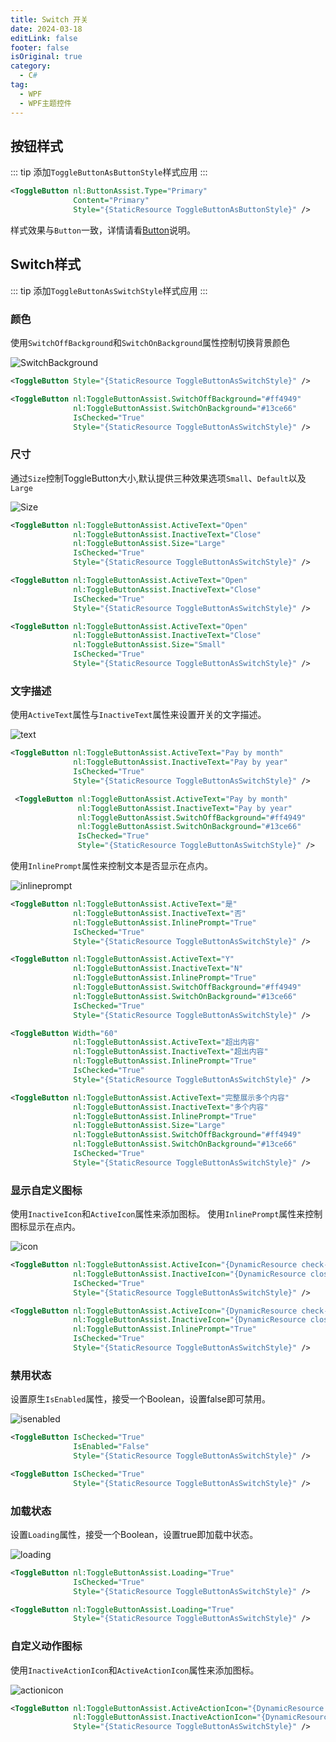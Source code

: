 ```yaml
---
title: Switch 开关
date: 2024-03-18
editLink: false
footer: false
isOriginal: true
category:
  - C#
tag:
  - WPF
  - WPF主题控件
---
```


## 按钮样式

::: tip
添加`ToggleButtonAsButtonStyle`样式应用
:::

```xml
<ToggleButton nl:ButtonAssist.Type="Primary" 
              Content="Primary" 
              Style="{StaticResource ToggleButtonAsButtonStyle}" />
```

样式效果与`Button`一致，详情请看[Button](./button.md)说明。

## Switch样式

::: tip
添加`ToggleButtonAsSwitchStyle`样式应用
:::

### 颜色

使用`SwitchOffBackground`和`SwitchOnBackground`属性控制切换背景颜色

![SwitchBackground](https://nas.ilyl.life:8092/wpf-theme/toggle-button/togglebutton-color.gif)

```xml
<ToggleButton Style="{StaticResource ToggleButtonAsSwitchStyle}" />

<ToggleButton nl:ToggleButtonAssist.SwitchOffBackground="#ff4949"
              nl:ToggleButtonAssist.SwitchOnBackground="#13ce66"
              IsChecked="True"
              Style="{StaticResource ToggleButtonAsSwitchStyle}" />
```

### 尺寸

通过`Size`控制ToggleButton大小,默认提供三种效果选项`Small`、`Default`以及`Large`

![Size](https://nas.ilyl.life:8092/wpf-theme/toggle-button/togglebutton-size.gif)

```xml
<ToggleButton nl:ToggleButtonAssist.ActiveText="Open"
              nl:ToggleButtonAssist.InactiveText="Close"
              nl:ToggleButtonAssist.Size="Large"
              IsChecked="True"
              Style="{StaticResource ToggleButtonAsSwitchStyle}" />

<ToggleButton nl:ToggleButtonAssist.ActiveText="Open"
              nl:ToggleButtonAssist.InactiveText="Close"
              IsChecked="True"
              Style="{StaticResource ToggleButtonAsSwitchStyle}" />

<ToggleButton nl:ToggleButtonAssist.ActiveText="Open"
              nl:ToggleButtonAssist.InactiveText="Close"
              nl:ToggleButtonAssist.Size="Small"
              IsChecked="True"
              Style="{StaticResource ToggleButtonAsSwitchStyle}" />
```

### 文字描述

使用`ActiveText`属性与`InactiveText`属性来设置开关的文字描述。

![text](https://nas.ilyl.life:8092/wpf-theme/toggle-button/togglebutton-text.gif)

```xml
<ToggleButton nl:ToggleButtonAssist.ActiveText="Pay by month"
              nl:ToggleButtonAssist.InactiveText="Pay by year"
              IsChecked="True"
              Style="{StaticResource ToggleButtonAsSwitchStyle}" />

 <ToggleButton nl:ToggleButtonAssist.ActiveText="Pay by month"
               nl:ToggleButtonAssist.InactiveText="Pay by year"
               nl:ToggleButtonAssist.SwitchOffBackground="#ff4949"
               nl:ToggleButtonAssist.SwitchOnBackground="#13ce66"
               IsChecked="True"
               Style="{StaticResource ToggleButtonAsSwitchStyle}" />
```

使用`InlinePrompt`属性来控制文本是否显示在点内。

![inlineprompt](https://nas.ilyl.life:8092/wpf-theme/toggle-button/togglebutton-inlineprompt.gif)

```xml
<ToggleButton nl:ToggleButtonAssist.ActiveText="是"
              nl:ToggleButtonAssist.InactiveText="否"
              nl:ToggleButtonAssist.InlinePrompt="True"
              IsChecked="True"
              Style="{StaticResource ToggleButtonAsSwitchStyle}" />

<ToggleButton nl:ToggleButtonAssist.ActiveText="Y"
              nl:ToggleButtonAssist.InactiveText="N"
              nl:ToggleButtonAssist.InlinePrompt="True"
              nl:ToggleButtonAssist.SwitchOffBackground="#ff4949"
              nl:ToggleButtonAssist.SwitchOnBackground="#13ce66"
              IsChecked="True"
              Style="{StaticResource ToggleButtonAsSwitchStyle}" />

<ToggleButton Width="60"
              nl:ToggleButtonAssist.ActiveText="超出内容"
              nl:ToggleButtonAssist.InactiveText="超出内容"
              nl:ToggleButtonAssist.InlinePrompt="True"
              IsChecked="True"
              Style="{StaticResource ToggleButtonAsSwitchStyle}" />

<ToggleButton nl:ToggleButtonAssist.ActiveText="完整展示多个内容"
              nl:ToggleButtonAssist.InactiveText="多个内容"
              nl:ToggleButtonAssist.InlinePrompt="True"
              nl:ToggleButtonAssist.Size="Large"
              nl:ToggleButtonAssist.SwitchOffBackground="#ff4949"
              nl:ToggleButtonAssist.SwitchOnBackground="#13ce66"
              IsChecked="True"
              Style="{StaticResource ToggleButtonAsSwitchStyle}" />
```

### 显示自定义图标

使用`InactiveIcon`和`ActiveIcon`属性来添加图标。 使用`InlinePrompt`属性来控制图标显示在点内。

![icon](https://nas.ilyl.life:8092/wpf-theme/toggle-button/togglebutton-icon.gif)

```xml
<ToggleButton nl:ToggleButtonAssist.ActiveIcon="{DynamicResource check-icon}"
              nl:ToggleButtonAssist.InactiveIcon="{DynamicResource close-icon}"
              IsChecked="True"
              Style="{StaticResource ToggleButtonAsSwitchStyle}" />

<ToggleButton nl:ToggleButtonAssist.ActiveIcon="{DynamicResource check-icon}"
              nl:ToggleButtonAssist.InactiveIcon="{DynamicResource close-icon}"
              nl:ToggleButtonAssist.InlinePrompt="True"
              IsChecked="True"
              Style="{StaticResource ToggleButtonAsSwitchStyle}" />
```

### 禁用状态

设置原生`IsEnabled`属性，接受一个Boolean，设置false即可禁用。

![isenabled](https://nas.ilyl.life:8092/wpf-theme/toggle-button/togglebutton-isenabled.gif)

```xml
<ToggleButton IsChecked="True"
              IsEnabled="False"
              Style="{StaticResource ToggleButtonAsSwitchStyle}" />

<ToggleButton IsChecked="True"
              Style="{StaticResource ToggleButtonAsSwitchStyle}" />
```

### 加载状态

设置`Loading`属性，接受一个Boolean，设置true即加载中状态。

![loading](https://nas.ilyl.life:8092/wpf-theme/toggle-button/togglebutton-loading.gif)

```xml
<ToggleButton nl:ToggleButtonAssist.Loading="True"
              IsChecked="True"
              Style="{StaticResource ToggleButtonAsSwitchStyle}" />

<ToggleButton nl:ToggleButtonAssist.Loading="True" 
              Style="{StaticResource ToggleButtonAsSwitchStyle}" />
```

### 自定义动作图标

使用`InactiveActionIcon`和`ActiveActionIcon`属性来添加图标。

![actionicon](https://nas.ilyl.life:8092/wpf-theme/toggle-button/togglebutton-actionicon.gif)

```xml
<ToggleButton nl:ToggleButtonAssist.ActiveActionIcon="{DynamicResource active-action-icon}"
              nl:ToggleButtonAssist.InactiveActionIcon="{DynamicResource inactive-action-icon}"
              Style="{StaticResource ToggleButtonAsSwitchStyle}" />
```
